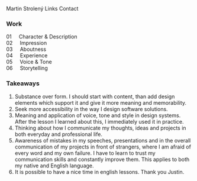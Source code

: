 Martin Strolený
Links
Contact
### Work
01 &nbsp;&nbsp;&nbsp;&nbsp;Character & Description<br>
02 &nbsp;&nbsp;&nbsp;&nbsp;Impression<br>
03 &nbsp;&nbsp;&nbsp;&nbsp;Aboutness<br>
04 &nbsp;&nbsp;&nbsp;&nbsp;Experience<br>
05 &nbsp;&nbsp;&nbsp;&nbsp;Voice & Tone<br>
06 &nbsp;&nbsp;&nbsp;&nbsp;Storytelling<br>


### Takeaways
1. Substance over form. I should start with content, than add design elements which support it and give it more meaning and memorability.
2. Seek more accessibility in the way I design software solutions.
3. Meaning and application of voice, tone and style in design systems. After the lesson I learned about this, I immediately used it in practice.
4. Thinking about how I communicate my thoughts, ideas and projects in both everyday and professional life.
5. Awareness of mistakes in my speeches, presentations and in the overall communication of my projects in front of strangers, where I am afraid of every word and my own failure. I have to learn to trust my communication skills and constantly improve them. This applies to both my native and English language.
6. It is possible to have a nice time in english lessons. Thank you Justin.
